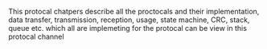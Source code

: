This protocal chatpers describe all the proctocals and their implementation, data transfer, transmission, reception, usage, state machine, CRC, stack, queue etc. which all are implemeting for the protocal can be view in this protocal channel

